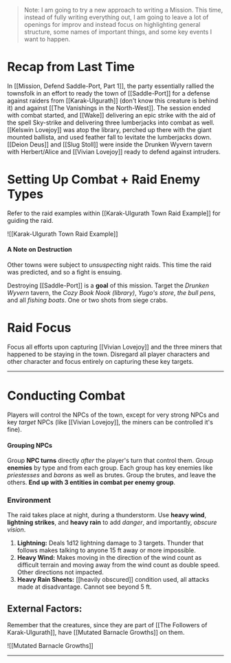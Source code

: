 > Note: I am going to try a new approach to writing a Mission. This time, instead of fully writing everything out, I am going to leave a lot of openings for improv and instead focus on highlighting general structure, some names of important things, and some key events I want to happen. 

# Recap from Last Time
In [[Mission, Defend Saddle-Port, Part 1]], the party essentially rallied the townsfolk in an effort to ready the town of [[Saddle-Port]] for a defense against raiders from [[Karak-Ulgurath]] (don't know this creature is behind it) and against [[The Vanishings in the North-West]]. The session ended with combat started, and [[Wake]] delivering an epic strike with the aid of the spell Sky-strike and delivering three lumberjacks into combat as well. [[Kelswin Lovejoy]] was atop the library, perched up there with the giant mounted ballista, and used feather fall to levitate the lumberjacks down. [[Deion Deus]] and [[Slug Stoll]] were inside the Drunken Wyvern tavern with Herbert/Alice and [[Vivian Lovejoy]] ready to defend against intruders. 

# Setting Up Combat + Raid Enemy Types
Refer to the raid examples within [[Karak-Ulgurath Town Raid Example]] for guiding the raid. 

![[Karak-Ulgurath Town Raid Example]]

#### A Note on Destruction
Other towns were subject to *unsuspecting* night raids. This time the raid was predicted, and so a fight is ensuing. 

Destroying [[Saddle-Port]] is a **goal** of this mission. Target the *Drunken Wyvern* tavern, the *Cozy Book Nook (library)*, *Yugo's store*, *the bull pens*, and all *fishing boats*. One or two shots from siege crabs. 

# Raid Focus
Focus all efforts upon capturing [[Vivian Lovejoy]] and the three miners that happened to be staying in the town. Disregard all player characters and other character and focus entirely on capturing these key targets. 

__ __
# Conducting Combat
Players will control the NPCs of the town, except for very strong NPCs and key *target* NPCs (like [[Vivian Lovejoy]], the miners can be controlled it's fine). 
#### Grouping NPCs
Group **NPC turns** directly *after* the player's turn that control them. Group **enemies** by type and from each group. Each group has key enemies like *priestesses* and *barons* as well as brutes. Group the brutes, and leave the others. **End up with 3 entities in combat per enemy group**.
### Environment
The raid takes place at night, during a thunderstorm. Use **heavy wind**, **lightning strikes**, and **heavy rain** to add *danger*, and importantly, *obscure vision*. 

1. **Lightning:** Deals 1d12 lightning damage to 3 targets. Thunder that follows makes talking to anyone 15 ft away or more impossible.
2. **Heavy Wind:** Makes moving in the direction of the wind count as difficult terrain and moving away from the wind count as double speed. Other directions not impacted.
3. **Heavy Rain Sheets:** [[heavily obscured]] condition used, all attacks made at disadvantage. Cannot see beyond 5 ft.  

## External Factors:
Remember that the creatures, since they are part of [[The Followers of Karak-Ulgurath]], have [[Mutated Barnacle Growths]] on them.

![[Mutated Barnacle Growths]]


__ __
